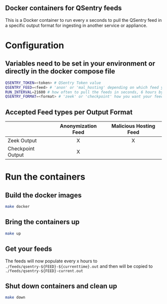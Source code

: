## Docker containers for QSentry feeds
This  is a Docker container to run every x seconds to pull the QSentry feed in a specific output format for ingesting in another service or appliance.

# Configuration

## Variables need to be set in your environment or directly in the docker compose file
``` bash
QSENTRY_TOKEN=<token> # QSentry Token value
QSENTRY_FEED=<feed> # 'anon' or 'mal_hosting' depending on which feed you want to pull, anon by default
RUN_INTERVAL=21600 # how often to pull the feeds in seconds, 6 hours by default
QSENTRY_FORMAT=<format> # 'zeek' or 'checkpoint' how you want your feed output to be formatted, zeek by default
```

## Accepted Feed types per Output Format

|                   | Anonymization Feed | Malicious Hosting Feed |
|-------------------|:------------------:|:----------------------:|
| Zeek Output       |         X          |           X            |
| Checkpoint Output |         X          |                        |

# Run the containers
## Build the docker images
``` bash
make docker
```

## Bring the containers up
```bash
make up
```

## Get your feeds
The feeds will now populate every x hours to `./feeds/qsentry-${FEED}-${currenttime}.out` and then will be copied to `./feeds/qsentry-${FEED}-current.out`

## Shut down containers and clean up
```bash
make down
```
